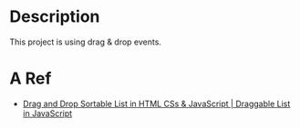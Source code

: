 # Description

This project is using drag & drop events.

# A Ref

+ [Drag and Drop Sortable List in HTML CSs & JavaScript | Draggable List in JavaScript](https://www.youtube.com/watch?v=9HUlUnM3UG8&ab_channel=CodingNepal)
